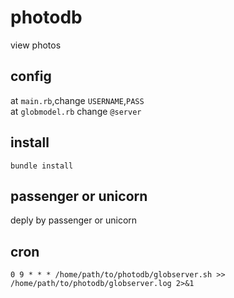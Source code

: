 # photodb
view photos

## config
at `main.rb`,change `USERNAME`,`PASS`  
at `globmodel.rb` change `@server`

## install

    bundle install

## passenger or unicorn
deply by passenger or unicorn
   
## cron

    0 9 * * * /home/path/to/photodb/globserver.sh >> /home/path/to/photodb/globserver.log 2>&1
